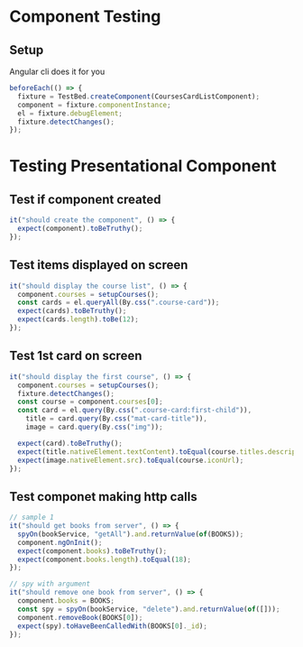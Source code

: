 # Component Testing

## Setup

Angular cli does it for you

```javascript
beforeEach(() => {
  fixture = TestBed.createComponent(CoursesCardListComponent);
  component = fixture.componentInstance;
  el = fixture.debugElement;
  fixture.detectChanges();
});
```

# Testing Presentational Component

## Test if component created

```javascript
it("should create the component", () => {
  expect(component).toBeTruthy();
});
```

## Test items displayed on screen

```javascript
it("should display the course list", () => {
  component.courses = setupCourses();
  const cards = el.queryAll(By.css(".course-card"));
  expect(cards).toBeTruthy();
  expect(cards.length).toBe(12);
});
```

## Test 1st card on screen

```javascript
it("should display the first course", () => {
  component.courses = setupCourses();
  fixture.detectChanges();
  const course = component.courses[0];
  const card = el.query(By.css(".course-card:first-child")),
    title = card.query(By.css("mat-card-title")),
    image = card.query(By.css("img"));

  expect(card).toBeTruthy();
  expect(title.nativeElement.textContent).toEqual(course.titles.description);
  expect(image.nativeElement.src).toEqual(course.iconUrl);
});
```

## Test componet making http calls

```javascript
// sample 1
it("should get books from server", () => {
  spyOn(bookService, "getAll").and.returnValue(of(BOOKS));
  component.ngOnInit();
  expect(component.books).toBeTruthy();
  expect(component.books.length).toEqual(18);
});

// spy with argument
it("should remove one book from server", () => {
  component.books = BOOKS;
  const spy = spyOn(bookService, "delete").and.returnValue(of([]));
  component.removeBook(BOOKS[0]);
  expect(spy).toHaveBeenCalledWith(BOOKS[0]._id);
});
```
